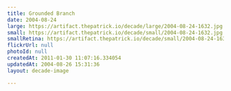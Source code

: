 ```yaml
---
title: Grounded Branch
date: 2004-08-24
large: https://artifact.thepatrick.io/decade/large/2004-08-24-1632.jpg
small: https://artifact.thepatrick.io/decade/small/2004-08-24-1632.jpg
smallRetina: https://artifact.thepatrick.io/decade/small/2004-08-24-1632@2x.jpg
flickrUrl: null
photoId: null
createdAt: 2011-01-30 11:07:16.334054
updatedAt: 2004-08-26 15:31:36
layout: decade-image

---
```


